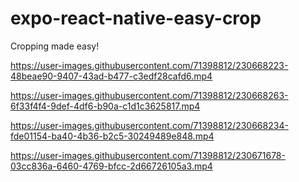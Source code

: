 # expo-react-native-easy-crop
Cropping made easy!

https://user-images.githubusercontent.com/71398812/230668223-48beae90-9407-43ad-b477-c3edf28cafd6.mp4

https://user-images.githubusercontent.com/71398812/230668263-6f33f4f4-9def-4df6-b90a-c1d1c3625817.mp4

https://user-images.githubusercontent.com/71398812/230668234-fde01154-ba40-4b36-b2c5-30249489e848.mp4



https://user-images.githubusercontent.com/71398812/230671678-03cc836a-6460-4769-bfcc-2d66726105a3.mp4

